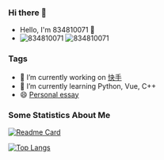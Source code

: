 ### Hi there 👋
- Hello, I'm 834810071 👋
- ![834810071](https://komarev.com/ghpvc/?username=834810071) ![834810071](https://visitor-badge.glitch.me/badge?page_id=834810071.profile)

<!--
**834810071/834810071** is a ✨ _special_ ✨ repository because its `README.md` (this file) appears on your GitHub profile.

Here are some ideas to get you started:
- 👯 I’m looking to collaborate on ...
- 🤔 I’m looking for help with ...
- 💬 Ask me about ...
- 📫 How to reach me: ...
- 😄 Pronouns: ...
- ⚡ Fun fact: ...
-->

### Tags
- 🔭 I’m currently working on [快手](https://www.kuaishou.com/)
- 🌱 I’m currently learning Python, Vue, C++
- 😄 [Personal essay](https://834810071.github.io/)
### Some Statistics About Me
[![Readme Card](https://github-readme-stats.vercel.app/api?username=834810071&show_icons=true&title_color=ffffff&icon_color=bb2acf&text_color=daf7dc&bg_color=151515)](https://github.com/anuraghazra/github-readme-stats)

[![Top Langs](https://github-readme-stats.vercel.app/api/top-langs/?username=834810071&layout=compact&exclude_repo=834810071.github.io&title_color=ffffff&icon_color=bb2acf&text_color=daf7dc&bg_color=151515)](https://github.com/anuraghazra/github-readme-stats)

